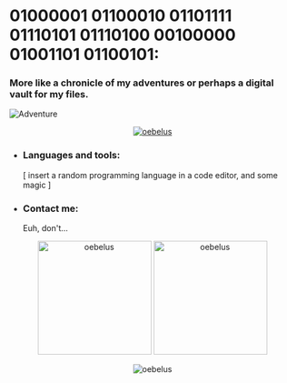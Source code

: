 # 01000001 01100010 01101111 01110101 01110100 00100000 01001101 01100101: 
### More like a chronicle of my adventures or perhaps a digital vault for my files.
![Adventure](http://www.quiteunlikely.net/screencaps/albums/userpics/10001/jtb254.jpg)

<p align="center"> <a href="https://github.com/ryo-ma/github-profile-trophy"><img src="https://github-profile-trophy.vercel.app/?username=oebelus&theme=dark_lover&rank=-?" alt="oebelus" /></a> </p>

- ### Languages and tools: 
     [ insert a random programming language in a code editor, and some magic ]
  
- ### Contact me:
     Euh, don't...

<p align="center">
     <img style="height: 200px;" src="https://github-readme-stats.vercel.app/api/top-langs?username=oebelus&show_icons=true&locale=en&layout=compact&bg_color=151515&title_color=E8AA64&border_color=E8AA64" alt="oebelus" />
     <img style="height: 200px;" src="https://github-readme-stats.vercel.app/api?username=oebelus&show_icons=true&locale=en&bg_color=151515&title_color=E8AA64&border_color=E8AA64" alt="oebelus" />
</p>

<p align="center"><img align="center" src="https://github-readme-streak-stats.herokuapp.com/?user=oebelus&theme=dark" alt="oebelus" /></p>
